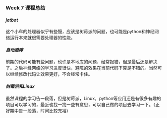 ### Week 7 课程总结

#### *jetbot*

<p>这个小车的处理器似乎有些慢，应该是树莓派的问题，也可能是python和神经网络运行本来就很需要处理器的性能。</p>

#### *自动避障*

<p>前期的代码可能有些问题，也许是本地库的问题，经常报错，但是最后还是解决了。之后神经网络的学习进度很快，避障的效果在当前代码下算是不错的。当然可以继续修改代码让效果更好，不会经常卡住。</p>

#### *树莓派和Linux*

<p>虽然课程的学习告一段落，但是树莓派，Linux，python等应用还是有很多有趣的项目可以学习的，最近也找一找一些有意思，可以自己做的项目去学习一下。（正好期中告一段落，时间比较充裕）</p>
